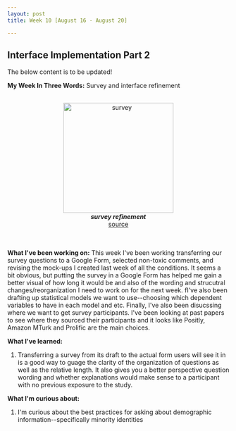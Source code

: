 ```yaml
---
layout: post
title: Week 10 [August 16 - August 20]

---
```


## Interface Implementation Part 2

The below content is to be updated!

**My Week In Three Words:** Survey and interface refinement
<br><br>
<center><img src="https://yjqian02.github.io/alicezhang-dreu/images/survey.jpg" alt="survey" width="250"/></center>

<!-- centering image desciption -->
<div style="text-align:center">    
  <b><i> survey refinement </i></b>
</div>

<!-- centering image link -->
<div style="text-align:center">    
  <a href="https://www.istockphoto.com/illustrations/survey">source</a>
</div>

<br><br>
**What I've been working on:** This week I've been working transferring our survey questions to a Google Form, selected non-toxic comments, and revising the mock-ups I created last week of all the conditions. It seems a bit obvious, but putting the survey in a Google Form has helped me gain a better visual of how long it would be and also of the wording and strucutral changes/reorganization I need to work on for the next week. fI've also been drafting up statistical models we want to use--choosing which dependent variables to have in each model and etc. Finally, I've also been disucssing where we want to get survey participants. I've been looking at past papers to see where they sourced their participants and it looks like Positly, Amazon MTurk and Prolific are the main choices.


**What I've learned:**
1. Transferring a survey from its draft to the actual form users will see it in is a good way to guage the clarity of the organization of questions as well as the relative length. It also gives you a better perspective question wording and whether explanations would make sense to a participant with no previous exposure to the study. 

**What I'm curious about:**
1. I'm curious about the best practices for asking about demographic information--specifically minority identities
